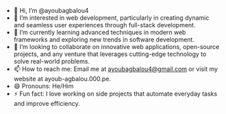 - 👋 Hi, I’m @ayoubagbalou4
- 👀 I’m interested in web development, particularly in creating dynamic and seamless user experiences through full-stack development.
- 🌱 I’m currently learning advanced techniques in modern web frameworks and exploring new trends in software development.
- 💞️ I’m looking to collaborate on innovative web applications, open-source projects, and any venture that leverages cutting-edge technology to solve real-world problems.
- 📫 How to reach me: Email me at ayoubagbalou4@gmail.com or visit my website at ayoub-agbalou.000.pe.
- 😄 Pronouns: He/Him
- ⚡ Fun fact: I love working on side projects that automate everyday tasks and improve efficiency.
<!---
ayoubagbalou4/ayoubagbalou4 is a ✨ special ✨ repository because its `README.md` (this file) appears on your GitHub profile.
You can click the Preview link to take a look at your changes.
--->
